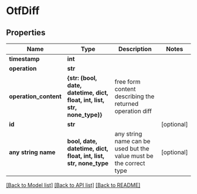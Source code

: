 # OtfDiff


## Properties
Name | Type | Description | Notes
------------ | ------------- | ------------- | -------------
**timestamp** | **int** |  | 
**operation** | **str** |  | 
**operation_content** | **{str: (bool, date, datetime, dict, float, int, list, str, none_type)}** | free form content describing the returned operation diff | 
**id** | **str** |  | [optional] 
**any string name** | **bool, date, datetime, dict, float, int, list, str, none_type** | any string name can be used but the value must be the correct type | [optional]

[[Back to Model list]](../README.md#documentation-for-models) [[Back to API list]](../README.md#documentation-for-api-endpoints) [[Back to README]](../README.md)


